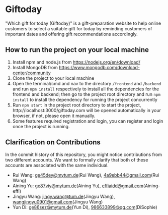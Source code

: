 # Giftoday

"Which gift for today (Giftoday)" is a gift-preparation website to help online customers to select a suitable gift for today by reminding customers of important dates and offering gift recommendations accordingly.

## How to run the project on your local machine

1. Install npm and node.js from https://nodejs.org/en/download/
2. Install MongoDB from https://www.mongodb.com/download-center/community
3. Clone the project to your local machine
4. Open the terminal/cmd and nav to the directory `/frontend` and `/backend` and run `npm install` respectively to install all the dependencies for the frontend and backend; then go to the project root directory and run `npm install` to install the dependency for running the project concurrently
5. Run `npm start` in the project root directory to start the project, http://localhost:3000/giftoday.com will be opened automatically in your browser, if not, please open it manually.
6. Some features required registration and login, you can register and login once the project is running.

## Clarification on Contributions

In the commit history of this repository, you might notice contributions from two different accounts. We want to formally clarify that both of these accounts are associated with the same individual.

- Rui Wang: ge45dey@mytum.de(Rui Wang), 4a9ebb44@gmail.com(Rui Wang)
- Aining Yu: ge87viy@mytum.de(Aining Yu), effiaidd@gmail.com(Aining-effi)
- Jingyu Wang: jingy.wang@tum.de(Jingyu Wang), wangjingyu0901@gmail.com(Jingyu Wang)
- Yun Di: ge86sez@mytum.de(Yun Di), 986633899@qq.com(DiSophie)
